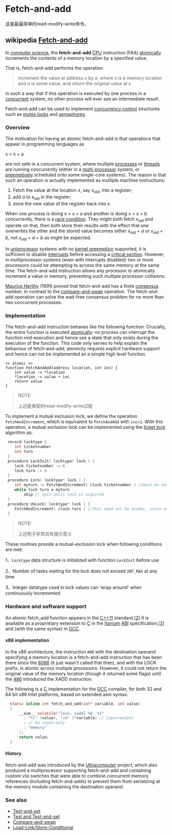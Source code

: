 # Fetch-and-add

这是最最简单的read-modify-write命令。

## wikipedia [Fetch-and-add](https://en.wikipedia.org/wiki/Fetch-and-add)

In [computer science](https://en.wikipedia.org/wiki/Computer_science), the **fetch-and-add** [CPU](https://en.wikipedia.org/wiki/Central_processing_unit) instruction (FAA) [atomically](https://en.wikipedia.org/wiki/Atomic_(computer_science)) increments the contents of a memory location by a specified value.

That is, fetch-and-add performs the operation

> increment the value at address *x* by *a*, where *x* is a memory location and *a* is some value, and return the original value at *x*

in such a way that if this operation is executed by one process in a [concurrent](https://en.wikipedia.org/wiki/Concurrent_computing) system, no other process will ever see an intermediate result.

Fetch-and-add can be used to implement [concurrency control](https://en.wikipedia.org/wiki/Concurrency_control) structures such as [mutex locks](https://en.wikipedia.org/wiki/Mutual_exclusion) and [semaphores](https://en.wikipedia.org/wiki/Semaphore_(programming)).



### Overview

The motivation for having an atomic fetch-and-add is that operations that appear in programming languages as

x = x + a

are not safe in a concurrent system, where multiple [processes](https://en.wikipedia.org/wiki/Process_(computing)) or [threads](https://en.wikipedia.org/wiki/Thread_(computing)) are running concurrently (either in a [multi-processor](https://en.wikipedia.org/wiki/Multi-processor) system, or [preemptively](https://en.wikipedia.org/wiki/Preemption_(computing)) scheduled onto some single-core systems). The reason is that such an operation is actually implemented as multiple machine instructions:

1. Fetch the value at the location *x*, say $x_{old}$, into a register;
2. add *a* to $x_{old}$ in the register;
3. store the new value of the register back into *x*.

When one process is doing x = x + a and another is doing x = x + b concurrently, there is a [race condition](https://en.wikipedia.org/wiki/Race_condition). They might both fetch  $x_{old}$ and operate on that, then both store their results with the effect that one overwrites the other and the stored value becomes either  $x_{old}$ + *a* or $x_{old}$ + *b*, not  $x_{old}$ + *a* + *b* as might be expected.

In [uniprocessor](https://en.wikipedia.org/wiki/Uniprocessor) systems with no [kernel preemption](https://en.wikipedia.org/wiki/Kernel_preemption) supported, it is sufficient to disable [interrupts](https://en.wikipedia.org/wiki/Interrupt) before accessing a [critical section](https://en.wikipedia.org/wiki/Critical_section). However, in multiprocessor systems (even with interrupts disabled) two or more processors could be attempting to access the same memory at the same time. The fetch-and-add instruction allows any processor to atomically increment a value in memory, preventing such multiple processor collisions.

[Maurice Herlihy](https://en.wikipedia.org/wiki/Maurice_Herlihy) (1991) proved that fetch-and-add has a finite [consensus](https://en.wikipedia.org/wiki/Consensus_(computer_science)) number, in contrast to the [compare-and-swap](https://en.wikipedia.org/wiki/Compare-and-swap) operation. The fetch-and-add operation can solve the wait-free consensus problem for no more than two concurrent processes.



### Implementation

The fetch-and-add instruction behaves like the following function. Crucially, the entire function is executed [atomically](https://en.wikipedia.org/wiki/Atomic_(computer_science)): no process can interrupt the function mid-execution and hence see a state that only exists during the execution of the function. This code only serves to help explain the behaviour of fetch-and-add; atomicity requires explicit hardware support and hence can not be implemented as a simple high level function.

```pseudocode
<< atomic >>
function FetchAndAdd(address location, int inc) {
    int value := *location
    *location := value + inc
    return value
}
```

> NOTE: 
>
> 上述是典型的read-modify-write过程

To implement a mutual exclusion lock, we define the operation `FetchAndIncrement`, which is equivalent to `FetchAndAdd` with `inc=1`. With this operation, a mutual exclusion lock can be implemented using the [ticket lock](https://en.wikipedia.org/wiki/Ticket_lock) algorithm as:

```c
 record locktype {
    int ticketnumber
    int turn
 }
 procedure LockInit( locktype* lock ) {
    lock.ticketnumber := 0
    lock.turn := 0
 }
 procedure Lock( locktype* lock ) {
    int myturn := FetchAndIncrement( &lock.ticketnumber ) //must be atomic, since many threads might ask for a lock at the same time
    while lock.turn ≠ myturn 
        skip // spin until lock is acquired
 }
 procedure UnLock( locktype* lock ) {
    FetchAndIncrement( &lock.turn ) //this need not be atomic, since only the possessor of the lock will execute this
 }
```

> NOTE: 
>
> 上述例子非常具有提示意义

These routines provide a mutual-exclusion lock when following conditions are met:

1、`Locktype` data structure is initialized with function `LockInit` before use

2、Number of tasks waiting for the lock does not exceed `INT_MAX` at any time

3、Integer datatype used in lock values can 'wrap around' when continuously incremented



### Hardware and software support

An atomic fetch_add function appears in the [C++11](https://en.wikipedia.org/wiki/C%2B%2B11) standard.[[2\]](https://en.wikipedia.org/wiki/Fetch-and-add#cite_note-2) It is available as a proprietary extension to [C](https://en.wikipedia.org/wiki/C_(programming_language)) in the [Itanium](https://en.wikipedia.org/wiki/Itanium) [ABI](https://en.wikipedia.org/wiki/Application_binary_interface) specification,[[3\]](https://en.wikipedia.org/wiki/Fetch-and-add#cite_note-3) and (with the same syntax) in [GCC](https://en.wikipedia.org/wiki/GNU_Compiler_Collection).

#### x86 implementation

In the x86 architecture, the instruction `ADD` with the destination operand specifying a memory location is a fetch-and-add instruction that has been there since the [8086](https://en.wikipedia.org/wiki/8086) (it just wasn't called that then), and with the LOCK prefix, is atomic across multiple processors. However, it could not return the original value of the memory location (though it returned some flags) until the [486](https://en.wikipedia.org/wiki/80486) introduced the XADD instruction.

The following is a [C](https://en.wikipedia.org/wiki/C_(programming_language)) implementation for the [GCC](https://en.wikipedia.org/wiki/GNU_Compiler_Collection) compiler, for both 32 and 64 bit x86 Intel platforms, based on extended asm syntax:

```c
  static inline int fetch_and_add(int* variable, int value)
  {
      __asm__ volatile("lock; xaddl %0, %1"
        : "+r" (value), "+m" (*variable) // input+output
        : // No input-only
        : "memory"
      );
      return value;
  }
```

#### History

fetch-and-add was introduced by the [Ultracomputer](https://en.wikipedia.org/wiki/Ultracomputer) project, which also produced a multiprocessor supporting fetch-and-add and containing custom vlsi switches that were able to combine concurrent memory references (including fetch-and-adds) to prevent them from serializing at the memory module containing the destination operand.

### See also

- [Test-and-set](https://en.wikipedia.org/wiki/Test-and-set)
- [Test and Test-and-set](https://en.wikipedia.org/wiki/Test_and_Test-and-set)
- [Compare-and-swap](https://en.wikipedia.org/wiki/Compare-and-swap)
- [Load-Link/Store-Conditional](https://en.wikipedia.org/wiki/Load-Link/Store-Conditional)